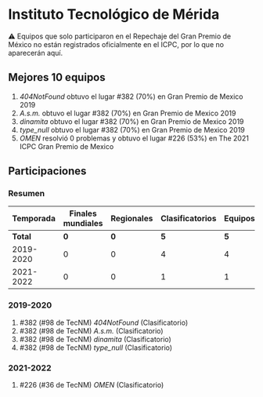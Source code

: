 ---
---

# Instituto Tecnológico de Mérida

:warning: Equipos que solo participaron en el Repechaje del Gran Premio de México no están registrados oficialmente en el ICPC, por lo que no aparecerán aquí.

## Mejores 10 equipos

1. _404NotFound_ obtuvo el lugar #382 (70%) en Gran Premio de Mexico 2019
1. _A.s.m._ obtuvo el lugar #382 (70%) en Gran Premio de Mexico 2019
1. _dinamita_ obtuvo el lugar #382 (70%) en Gran Premio de Mexico 2019
1. _type_null_ obtuvo el lugar #382 (70%) en Gran Premio de Mexico 2019
1. _OMEN_ resolvió 0 problemas y obtuvo el lugar #226 (53%) en The 2021 ICPC Gran Premio de Mexico

## Participaciones

### Resumen

| Temporada | Finales mundiales | Regionales | Clasificatorios | Equipos |
| --- | --- | --- | --- | --- |
| **Total** | **0** | **0** | **5** | **5** |
| 2019-2020 | 0 | 0 | 4 | 4 |
| 2021-2022 | 0 | 0 | 1 | 1 |

### 2019-2020

1. #382 (#98 de TecNM) _404NotFound_ (Clasificatorio)
1. #382 (#98 de TecNM) _A.s.m._ (Clasificatorio)
1. #382 (#98 de TecNM) _dinamita_ (Clasificatorio)
1. #382 (#98 de TecNM) _type_null_ (Clasificatorio)

### 2021-2022

1. #226 (#36 de TecNM) _OMEN_ (Clasificatorio)



